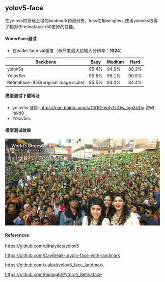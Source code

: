## yolov5-face

在yolov5的基础上增加landmark预测分支，loss使用wingloss,使用yolov5s取得了相对于retinaface-r50更好的性能。

#### WiderFace测试

* 在wider face val精度（单尺度最大边输入分辨率：**1024**）

| Backbone                             | Easy  | Medium | Hard  |
| ------------------------------------ | ----- | ------ | ----- |
| yolov5s                              | 95.4% | 94.6%  | 88.2% |
| Yolov5m                              | 95.8% | 95.1%  | 90.5% |
| RetinaFace-R50(original image scale) | 95.5% | 94.0%  | 84.4% |

#### 模型测试下载地址

* yolov5s:链接: https://pan.baidu.com/s/1t51CFeofy1slOw_lgb3UDg  密码: mkh0
* Yolov5m:

#### 模型测试效果

![](data/images/result.jpg)



#### References

https://github.com/ultralytics/yolov5

https://github.com/DayBreak-u/yolo-face-with-landmark

https://github.com/xialuxi/yolov5_face_landmark

https://github.com/biubug6/Pytorch_Retinaface

